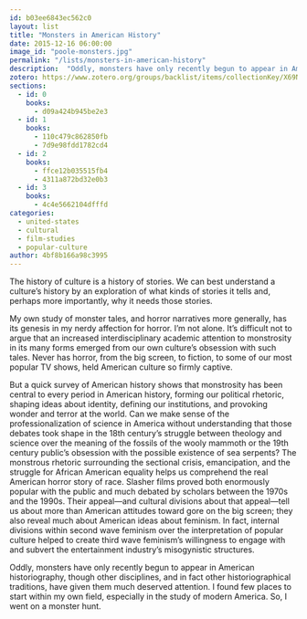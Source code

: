 ```yaml
---
id: b03ee6843ec562c0
layout: list
title: "Monsters in American History"
date: 2015-12-16 06:00:00
image_id: "poole-monsters.jpg"
permalink: "/lists/monsters-in-american-history"
description:  "Oddly, monsters have only recently begun to appear in American historiography, though other disciplines, and in fact other historiographical traditions, have given them much deserved attention. I found few places to start within my own field, especially in the study of modern America. So, I went on a monster hunt."
zotero: https://www.zotero.org/groups/backlist/items/collectionKey/X69NZXH5
sections: 
  - id: 0
    books:
      - d09a424b945be2e3
  - id: 1
    books:
      - 110c479c862850fb
      - 7d9e98fdd1782cd4
  - id: 2
    books:
      - ffce12b035515fb4
      - 4311a872bd32e0b3
  - id: 3
    books:
      - 4c4e5662104dfffd
categories:
  - united-states
  - cultural
  - film-studies
  - popular-culture
author: 4bf8b166a98c3995
---
```

The history of culture is a history of stories. We can best understand a culture’s history by an exploration of what kinds of stories it tells and, perhaps more importantly, why it needs those stories.

My own study of monster tales, and horror narratives more generally, has its genesis in my nerdy affection for horror. I’m not alone.  It’s difficult not to argue that an increased interdisciplinary academic attention to monstrosity in its many forms emerged from our own culture’s obsession with such tales. Never has horror, from the big screen, to fiction, to some of our most popular TV shows, held American culture so firmly captive. 

But a quick survey of American history shows that monstrosity has been central to every period in American history, forming our political rhetoric, shaping ideas about identity, defining our institutions, and provoking wonder and terror at the world. Can we make sense of the professionalization of science in America without understanding that those debates took shape in the 18th century’s struggle between theology and science over the meaning of the fossils of the wooly mammoth or the 19th century public’s obsession with the possible existence of sea serpents? The monstrous rhetoric surrounding the sectional crisis, emancipation, and the struggle for African American equality helps us comprehend the real American horror story of race. Slasher films proved both enormously popular with the public and much debated by scholars between the 1970s and the 1990s. Their appeal—and cultural divisions about that appeal—tell us about more than American attitudes toward gore on the big screen; they also reveal much about American ideas about feminism. In fact, internal divisions within second wave feminism over the interpretation of popular culture helped to create third wave feminism’s willingness to engage with and subvert the entertainment industry’s misogynistic structures.

Oddly, monsters have only recently begun to appear in American historiography, though other disciplines, and in fact other historiographical traditions, have given them much deserved attention. I found few places to start within my own field, especially in the study of modern America. So, I went on a monster hunt.

